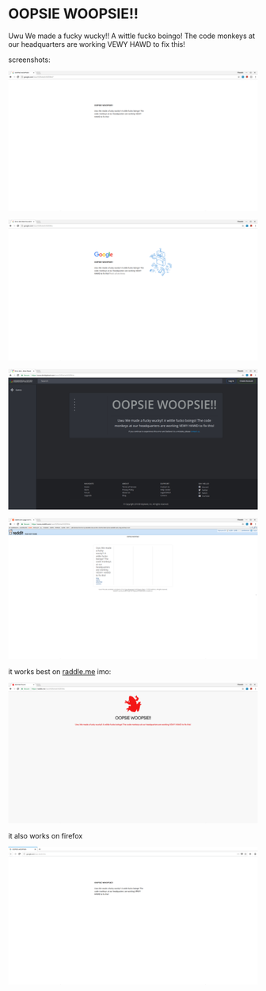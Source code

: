 # OOPSIE WOOPSIE!!

Uwu We made a fucky wucky!! A wittle fucko boingo! The code monkeys at our headquarters are working VEWY HAWD to fix this!

screenshots:


![chrome screenshot default](chromescreenshot.png)

![chrome screenshot google](chromescreenshotgoogle.png)

![chrome screenshot brickplanet](chromescreenshotbrickplanet.png)

![chrome screenshot reddit](chromescreenshotreddit.png)

it works best on [raddle.me](https://www.raddle.me/) imo:

![chrome screenshot raddle](chromescreenshotraddle.png)

it also works on firefox

![firefox screenshot](firefoxscreenshot.png)
